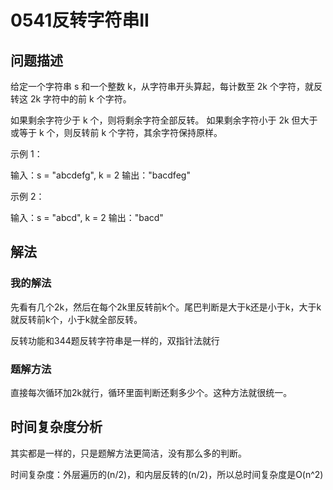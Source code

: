 # 0541反转字符串II

## 问题描述

给定一个字符串 s 和一个整数 k，从字符串开头算起，每计数至 2k 个字符，就反转这 2k 字符中的前 k 个字符。

如果剩余字符少于 k 个，则将剩余字符全部反转。
如果剩余字符小于 2k 但大于或等于 k 个，则反转前 k 个字符，其余字符保持原样。


示例 1：

输入：s = "abcdefg", k = 2
输出："bacdfeg"

示例 2：

输入：s = "abcd", k = 2
输出："bacd"

## 解法

### 我的解法

先看有几个2k，然后在每个2k里反转前k个。尾巴判断是大于k还是小于k，大于k就反转前k个，小于k就全部反转。

反转功能和344题反转字符串是一样的，双指针法就行

### 题解方法

直接每次循环加2k就行，循环里面判断还剩多少个。这种方法就很统一。

## 时间复杂度分析

其实都是一样的，只是题解方法更简洁，没有那么多的判断。

时间复杂度：外层遍历的(n/2)，和内层反转的(n/2)，所以总时间复杂度是O(n^2)